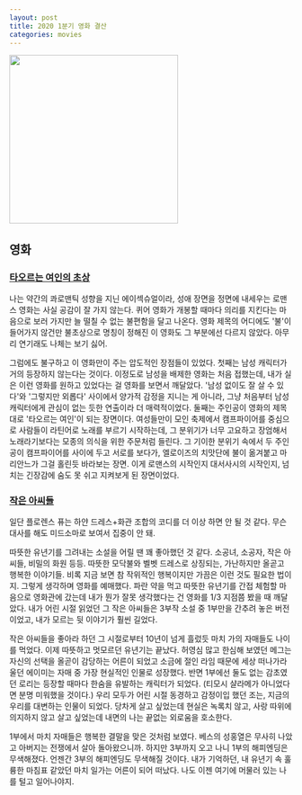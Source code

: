```yaml
---
layout: post
title: 2020 1분기 영화 결산
categories: movies
---
```


<img src="https://user-images.githubusercontent.com/8778711/152291628-46e68358-4176-43fa-b10a-0bd54187717b.png" width="300" />

## 영화
### [타오르는 여인의 초상](https://movie.naver.com/movie/bi/mi/basic.naver?code=185282)
나는 약간의 콰로맨틱 성향을 지닌 에이섹슈얼이라, 성애 장면을 정면에 내세우는 로맨스 영화는 사실 공감이 잘 가지 않는다. 퀴어 영화가 개봉할 때마다 의리를 지킨다는 마음으로 보러 가지만 늘 떨칠 수 없는 불편함을 달고 나온다. 영화 제목의 어디에도 '불'이 들어가지 않건만 불초상으로 명칭이 정해진 이 영화도 그 부분에선 다르지 않았다. 아무리 연기래도 나체는 보기 싫어.

그럼에도 불구하고 이 영화만이 주는 압도적인 장점들이 있었다. 첫째는 남성 캐릭터가 거의 등장하지 않는다는 것이다. 이정도로 남성을 배제한 영화는 처음 접했는데, 내가 실은 이런 영화를 원하고 있었다는 걸 영화를 보면서 깨달았다. '남성 없이도 잘 살 수 있다'와 '그렇지만 외롭다' 사이에서 양가적 감정을 지니는 게 아니라, 그냥 처음부터 남성 캐릭터에게 관심이 없는 듯한 연출이라 더 매력적이었다. 둘째는 주인공이 영화의 제목대로 '타오르는 여인'이 되는 장면이다. 여성들만이 모인 축제에서 캠프파이어를 중심으로 사람들이 라틴어로 노래를 부르기 시작하는데, 그 분위기가 너무 고요하고 장엄해서 노래라기보다는 모종의 의식을 위한 주문처럼 들린다. 그 기이한 분위기 속에서 두 주인공이 캠프파이어를 사이에 두고 서로를 보다가, 엘로이즈의 치맛단에 불이 옮겨붙고 마리안느가 그걸 홀린듯 바라보는 장면. 이게 로맨스의 시작인지 대서사시의 시작인지, 넘치는 긴장감에 숨도 못 쉬고 지켜보게 된 장면이었다.

### [작은 아씨들](https://movie.naver.com/movie/bi/mi/basic.nhn?code=186613)
일단 플로렌스 퓨는 하얀 드레스+화관 조합의 코디를 더 이상 하면 안 될 것 같다. 무슨 대사를 해도 미드소마로 보여서 집중이 안 돼.

따뜻한 유년기를 그려내는 소설을 어릴 땐 꽤 좋아했던 것 같다. 소공녀, 소공자, 작은 아씨들, 비밀의 화원 등등. 따뜻한 모닥불와 벨벳 드레스로 상징되는, 가난하지만 올곧고 행복한 이야기들. 비록 지금 보면 참 작위적인 행복이지만 가끔은 이런 것도 필요한 법이지. 그렇게 생각하며 영화를 예매했다. 파란 약을 먹고 따뜻한 유년기를 간접 체험할 마음으로 영화관에 갔는데 내가 뭔가 잘못 생각했다는 건 영화를 1/3 지점쯤 봤을 때 깨달았다. 내가 어린 시절 읽었던 그 작은 아씨들은 3부작 소설 중 1부만을 간추려 놓은 버전이었고, 내가 모르는 뒷 이야기가 훨씬 길었다.

작은 아씨들을 좋아라 하던 그 시절로부터 10년이 넘게 흘렀듯 마치 가의 자매들도 나이를 먹었다. 이제 따뜻하고 멋모르던 유년기는 끝났다. 허영심 많고 한심해 보였던 메그는 자신의 선택을 올곧이 감당하는 어른이 되었고 소금에 절인 라임 때문에 세상 떠나가라 울던 에이미는 자매 중 가장 현실적인 인물로 성장했다. 반면 1부에선 둘도 없는 감초였던 로리는 등장할 때마다 한숨을 유발하는 캐릭터가 되었다. (티모시 샬라메가 아니었다면 분명 미워했을 것이다.) 우리 모두가 어린 시절 동경하고 감정이입 했던 조는, 지금의 우리를 대변하는 인물이 되었다. 당차게 살고 싶었는데 현실은 녹록치 않고, 사랑 따위에 의지하지 않고 살고 싶었는데 내면의 나는 끝없는 외로움을 호소한다. 

1부에서 마치 자매들은 행복한 결말을 맞은 것처럼 보였다. 베스의 성홍열은 무사히 나았고 아버지는 전쟁에서 살아 돌아왔으니까. 하지만 3부까지 오고 나니 1부의 해피엔딩은 무색해졌다. 언젠간 3부의 해피엔딩도 무색해질 것이다. 내가 기억하던, 내 유년기 속 훌륭한 마침표 같았던 마치 일가는 어른이 되어 떠났다. 나도 이젠 여기에 머물러 있는 나를 털고 일어나야지.

